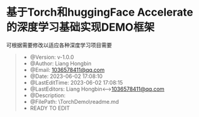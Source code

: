 

# 基于Torch和huggingFace Accelerate的深度学习基础实现DEMO框架


可根据需要修改以适应各种深度学习项目需要


>
>
> * @Version: v-1.0.0
> * @Author: Liang Hongbin
> * @Email: 1036578411@qq.com
> * @Date: 2023-06-02 17:08:10
> * @LastEditTime: 2023-06-02 17:08:15
> * @LastEditors: Liang Hongbin<-->1036578411@qq.com
> * @Description: 
> * @FilePath: \TorchDemo\readme.md
> * READY TO EDIT
>   
